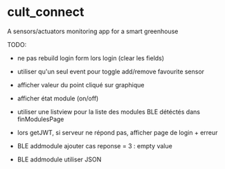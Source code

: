 # cult_connect
A sensors/actuators monitoring app for a smart greenhouse

TODO:

- ne pas rebuild login form lors login (clear les fields)

- utiliser qu'un seul event pour toggle add/remove favourite sensor

- afficher valeur du point cliqué sur graphique

- afficher état module (on/off)

- utiliser une listview pour la liste des modules BLE détéctés dans finModulesPage

- lors getJWT, si serveur ne répond pas, afficher page de login + erreur

- BLE addmodule ajouter cas reponse = 3 : empty value 

- BLE addmodule utiliser JSON